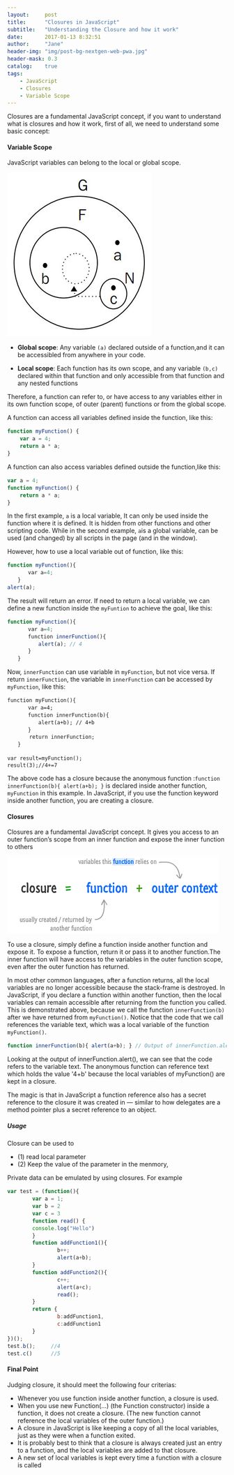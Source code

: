 ```yaml
---
layout:     post
title:      "Closures in JavaScript"
subtitle:   "Understanding the Closure and how it work"
date:       2017-01-13 8:32:51
author:     "Jane"
header-img: "img/post-bg-nextgen-web-pwa.jpg"
header-mask: 0.3
catalog:    true
tags:
    - JavaScript
    - Closures
    - Variable Scope
---
```


Closures are a fundamental JavaScript concept, if you want to understand what is closures and how it work, first of all, we need to understand some basic concept:

#### Variable Scope

JavaScript variables can belong to the local or global scope.

![Variable-scope](/img/in-article/2017-01-13-Closures-in-JavaScript/variable-scope.jpeg)

* **Global scope**: Any variable `(a)` declared outside of a function,and it can be accessibled from anywhere in your code. 

* **Local scope**: Each function has its own scope, and any variable `(b,c)` declared within that function and  only accessible from that function and any nested functions

Therefore, a function can refer to, or have access to any variables either in its own function scope, of outer (parent) functions or from the global scope.

A function can access all variables defined inside the function, like this:

```Javascript
function myFunction() {
    var a = 4;
    return a * a;
}
```

A function can also access variables defined outside the function,like this:

```Javascript
var a = 4;
function myFunction() {
    return a * a;
}
```
In the first example,  `a` is a local variable, It can only be used inside the function where it is defined. It is hidden from other functions and other scripting code.
While in the second example, `a`is a global variable, can be used (and changed) by all scripts in the page (and in the window). 

However, how to use a local variable out of function, like this:

```Javascript
function myFunction(){
　　　　var a=4;
　　}
alert(a); 
```
The result will return an error. If need to return a local variable, we can define a new function inside the `myFuntion` to achieve the goal, like this:

```Javascript
function myFunction(){
　　　　var a=4;
　　　　function innerFunction(){
　　　　　　alert(a); // 4
　　　　}
　　}
```
Now, `innerFunction` can use variable in `myFunction`, but not vice versa. If return `innerFunction`, the variable in `innerFunction` can be accessed by `myFunction`, like this:

```
function myFunction(){
　　　　var a=4;
　　　　function innerFunction(b){
　　　　　　alert(a+b); // 4+b
　　　　}
       return innerFunction;
　　}

var result=myFunction();
result(3);//4+=7

``` 
The above code has a closure because the anonymous function :`function innerFunction(b){ alert(a+b); }` is declared inside another function, `myFunction` in this example. In JavaScript, if you use the function keyword inside another function, you are creating a closure.

#### Closures

Closures are a fundamental JavaScript concept. It gives you access to an outer function’s scope from an inner function and expose the inner function to others

![Closure-scope](/img/in-article/2017-01-13-Closures-in-JavaScript/definition-closure.png)

To use a closure, simply define a function inside another function and expose it. To expose a function, return it or pass it to another function.The inner function will have access to the variables in the outer function scope, even after the outer function has returned.

In most other common languages, after a function returns, all the local variables are no longer accessible because the stack-frame is destroyed. In JavaScript, if you declare a function within another function, then the local variables can remain accessible after returning from the function you called. 
This is demonstrated above, because we call the function `innerFunction(b)` after we have returned from `myFunction()`. Notice that the code that we call references the variable text, which was a local variable of the function `myFunction()`.
```javascript
function innerFunction(b){ alert(a+b); } // Output of innerFunction.alert();                          
```
Looking at the output of innerFunction.alert(), we can see that the code refers to the variable text. The anonymous function can reference text which holds the value '4+b' because the local variables of myFunction() are kept in a closure.

The magic is that in JavaScript a function reference also has a secret reference to the closure it was created in — similar to how delegates are a method pointer plus a secret reference to an object.


##### Usage
Closure can be used to 
* (1) read local parameter 
* (2) Keep the value of the parameter in the menmory, 

Private data can be emulated by using closures. For example

```javascript
var test = (function(){
        var a = 1;
        var b = 2
        var c = 3
        function read() {
        console.log("Hello")
        }
        function addFunction1(){
                b++;
                alert(a+b);
        }
        function addFunction2(){
                c++;
                alert(a+c);
                read();
        }
        return {
                b:addFunction1,             
                c:addFunction1
        }
})();
test.b();     //4
test.c()      //5
```
#### Final Point
Judging closure, it should meet the following four criterias:
* Whenever you use function inside another function, a closure is used.
* When you use new Function(…) (the Function constructor) inside a function, it does not create a closure. (The new function cannot reference the local variables of the outer function.)
* A closure in JavaScript is like keeping a copy of all the local variables, just as they were when a function exited.
* It is probably best to think that a closure is always created just an entry to a function, and the local variables are added to that closure.
* A new set of local variables is kept every time a function with a closure is called





